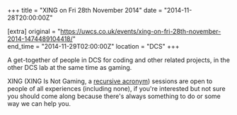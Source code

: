 +++
title = "XING on Fri 28th November 2014"
date = "2014-11-28T20:00:00Z"

[extra]
original = "https://uwcs.co.uk/events/xing-on-fri-28th-november-2014-1474489104418/"    
end_time = "2014-11-29T02:00:00Z"
location = "DCS"
+++

A get-together of people in DCS for coding and other related projects, in the other DCS lab at the same time as gaming.

XING (XING Is Not Gaming, a [recursive acronym](https://en.wikipedia.org/wiki/Recursive_acronym)) sessions are open to people of all experiences (including none), if you're interested but not sure you should come along because there's always something to do or some way we can help you.

